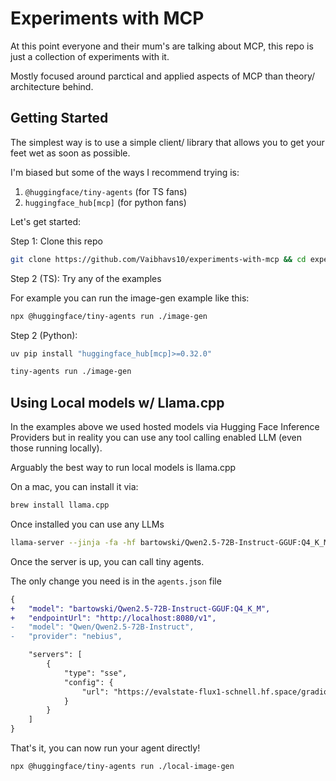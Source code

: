 # Experiments with MCP

At this point everyone and their mum's are talking about MCP, this repo is just a collection of experiments with it.

Mostly focused around parctical and applied aspects of MCP than theory/ architecture behind.

## Getting Started

The simplest way is to use a simple client/ library that allows you to get your feet wet as soon as possible.

I'm biased but some of the ways I recommend trying is:

1. `@huggingface/tiny-agents` (for TS fans)
2. `huggingface_hub[mcp]` (for python fans)

Let's get started:

Step 1: Clone this repo

```bash
git clone https://github.com/Vaibhavs10/experiments-with-mcp && cd experiments-with-mcp
```

Step 2 (TS): Try any of the examples

For example you can run the image-gen example like this:

```bash
npx @huggingface/tiny-agents run ./image-gen
```

Step 2 (Python):

```bash
uv pip install "huggingface_hub[mcp]>=0.32.0"
```

```bash
tiny-agents run ./image-gen
```

## Using Local models w/ Llama.cpp

In the examples above we used hosted models via Hugging Face Inference Providers but in reality you can use any tool calling enabled LLM (even those running locally).

Arguably the best way to run local models is llama.cpp

On a mac, you can install it via:

```bash
brew install llama.cpp
```

Once installed you can use any LLMs

```bash
llama-server --jinja -fa -hf bartowski/Qwen2.5-72B-Instruct-GGUF:Q4_K_M
```

Once the server is up, you can call tiny agents.

The only change you need is in the `agents.json` file

```diff
{
+	"model": "bartowski/Qwen2.5-72B-Instruct-GGUF:Q4_K_M",
+	"endpointUrl": "http://localhost:8080/v1",
-	"model": "Qwen/Qwen2.5-72B-Instruct",
-	"provider": "nebius",

	"servers": [
		{
			"type": "sse",
			"config": {
				"url": "https://evalstate-flux1-schnell.hf.space/gradio_api/mcp/sse"
			}
		}
	]
}
```

That's it, you can now run your agent directly!

```
npx @huggingface/tiny-agents run ./local-image-gen
```
